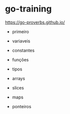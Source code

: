 # go-training

https://go-proverbs.github.io/

* primeiro
* variaveis
* constantes
* funções
* tipos
* arrays
* slices
* maps

* ponteiros
